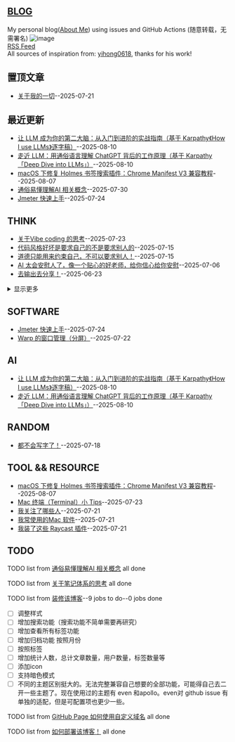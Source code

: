 ## [BLOG](https://sunyuan686.github.io/blog/)
My personal blog([About Me](https://github.com/sunyuan686/blog/issues/6)) using issues and GitHub Actions (随意转载，无需署名)
![image](https://github.com/user-attachments/assets/a168bf11-661e-4566-b042-7fc9544de528)
<br>
[RSS Feed](https://raw.githubusercontent.com/sunyuan686/blog/master/feed.xml)
<br>
All sources of inspiration from: [yihong0618](https://github.com/yihong0618/gitblog), thanks for his work! 
<br>

## 置顶文章
- [关于我的一切](https://github.com/sunyuan686/blog/issues/20)--2025-07-21
## 最近更新
- [让 LLM 成为你的第二大脑：从入门到进阶的实战指南（基于 Karpathy《How I use LLMs》逐字稿）](https://github.com/sunyuan686/blog/issues/28)--2025-08-10
- [走近 LLM：用通俗语言理解 ChatGPT 背后的工作原理（基于 Karpathy「Deep Dive into LLMs」）](https://github.com/sunyuan686/blog/issues/27)--2025-08-10
- [macOS 下修复 Holmes 书签搜索插件：Chrome Manifest V3 兼容教程](https://github.com/sunyuan686/blog/issues/26)--2025-08-07
- [通俗易懂理解AI 相关概念](https://github.com/sunyuan686/blog/issues/25)--2025-07-30
- [Jmeter 快速上手](https://github.com/sunyuan686/blog/issues/24)--2025-07-24
## THINK

- [关于Vibe coding 的思考](https://github.com/sunyuan686/blog/issues/23)--2025-07-23
- [代码风格好坏是要求自己的不是要求别人的](https://github.com/sunyuan686/blog/issues/15)--2025-07-15
- [道德只能用来约束自己，不可以要求别人！](https://github.com/sunyuan686/blog/issues/14)--2025-07-15
- [AI 太会安慰人了，像一个贴心的好老师，给你信心给你安慰](https://github.com/sunyuan686/blog/issues/4)--2025-07-06
- [去输出去分享！](https://github.com/sunyuan686/blog/issues/3)--2025-06-23
<details><summary>显示更多</summary>

- [学计算机一定要折腾，不怕麻烦。](https://github.com/sunyuan686/blog/issues/2)--2025-06-22
</details>

## SOFTWARE

- [Jmeter 快速上手](https://github.com/sunyuan686/blog/issues/24)--2025-07-24
- [Warp 的窗口管理（分屏）](https://github.com/sunyuan686/blog/issues/21)--2025-07-22
## AI

- [让 LLM 成为你的第二大脑：从入门到进阶的实战指南（基于 Karpathy《How I use LLMs》逐字稿）](https://github.com/sunyuan686/blog/issues/28)--2025-08-10
- [走近 LLM：用通俗语言理解 ChatGPT 背后的工作原理（基于 Karpathy「Deep Dive into LLMs」）](https://github.com/sunyuan686/blog/issues/27)--2025-08-10
## RANDOM

- [都不会写字了！](https://github.com/sunyuan686/blog/issues/16)--2025-07-18
## TOOL && RESOURCE

- [macOS 下修复 Holmes 书签搜索插件：Chrome Manifest V3 兼容教程](https://github.com/sunyuan686/blog/issues/26)--2025-08-07
- [Mac 终端（Terminal）小 Tips](https://github.com/sunyuan686/blog/issues/22)--2025-07-23
- [我关注了哪些人](https://github.com/sunyuan686/blog/issues/19)--2025-07-21
- [我常使用的Mac 软件](https://github.com/sunyuan686/blog/issues/18)--2025-07-21
- [我装了这些 Raycast 插件](https://github.com/sunyuan686/blog/issues/17)--2025-07-21
## TODO
TODO list from [通俗易懂理解AI 相关概念](https://github.com/sunyuan686/blog/issues/25) all done

TODO list from [关于笔记体系的思考](https://github.com/sunyuan686/blog/issues/11) all done

TODO list from [装修该博客](https://github.com/sunyuan686/blog/issues/10)--9 jobs to do--0 jobs done
- [ ] 调整样式
- [ ] 增加搜索功能（搜索功能不简单需要再研究）
- [ ] 增加查看所有标签功能
- [ ] 增加归档功能 按照月份 
- [ ] 按照标签
- [ ] 增加统计人数，总计文章数量，用户数量，标签数量等
- [ ] 添加icon
- [ ] 支持暗色模式
- [ ] 不同的主题区别挺大的。无法完整兼容自己想要的全部功能，可能得自己去二开一些主题了。现在使用过的主题有 even 和apollo。even对 github issue 有单独的适配，但是可配置项也更少一些。

TODO list from [GitHub Page 如何使用自定义域名](https://github.com/sunyuan686/blog/issues/9) all done

TODO list from [如何部署该博客！](https://github.com/sunyuan686/blog/issues/8) all done

